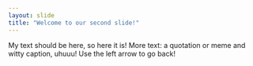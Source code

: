 ```yaml
---
layout: slide
title: "Welcome to our second slide!"
---
```

My text should be here, so here it is! More text: a quotation or meme and witty caption, uhuuu!
Use the left arrow to go back!

